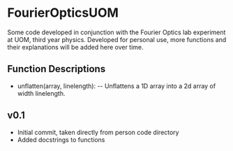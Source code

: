 # FourierOpticsUOM
Some code developed in conjunction with the Fourier Optics lab experiment at UOM, third year physics.
Developed for personal use, more functions and their explanations will be added here over time.

## Function Descriptions
- unflatten(array, linelength):
-- Unflattens a 1D array into a 2d array of width linelength.


## v0.1
- Initial commit, taken directly from person code directory
- Added docstrings to functions

